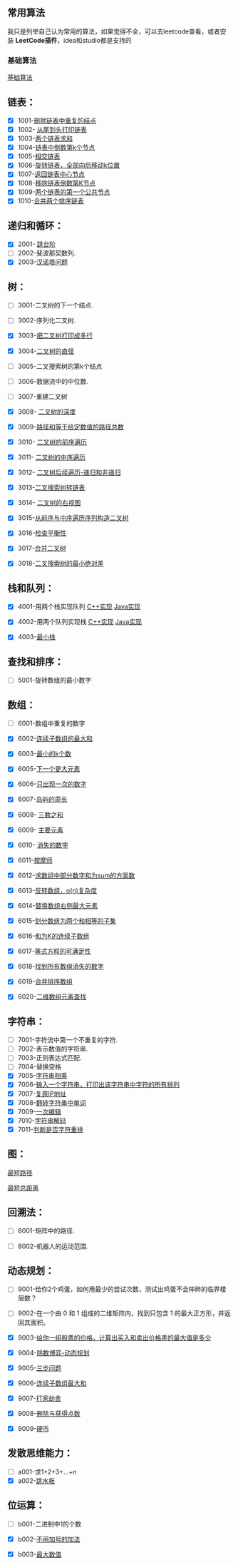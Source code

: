 ## 常用算法

我只是列举自己认为常用的算法，如果觉得不全，可以去leetcode查看，或者安装 **LeetCode插件**，idea和studio都是支持的

### 基础算法

 [基础算法](code/基础算法.md)

## 链表：

- [x] 1001-[删除链表中重复的结点](code/1001-删除链表重复的结点.java)
- [x] 1002- [从尾到头打印链表](code/1002-从尾到头打印链表.java)
- [x] 1003-[两个链表求和](code/1003-两数求和.java)
- [x] 1004-[链表中倒数第k个节点](code/1004-链表中倒数第k个节点.java)
- [x] 1005-[相交链表](code/相交链表.md)
- [x] 1006-[旋转链表，全部向后移动k位置](code/1006-旋转链表.java)
- [x] 1007-[返回链表中心节点](code/1007-链表的中心节点.java)
- [x] 1008-[移除链表倒数第K节点](code/1008-移除链表倒数第K节点.java)
- [x] 1009-[两个链表的第一个公共节点](code/两个链表的第一个公共节点.md)
- [x] 1010-[合并两个排序链表](code/合并两个排序链表.md)

## 递归和循环：

- [x] 2001- [跳台阶](code/2001-跳台阶.java)
- [ ] 2002-斐波那契数列. 
- [x] 2003-[汉诺塔问题](code/2003-汉诺塔问题.java)

## 树：

- [ ] 3001-二叉树的下一个结点.
- [ ] 3002-序列化二叉树.
- [x] 3003-[把二叉树打印成多行](code/3003-二叉树层次遍历.cpp)
- [x] 3004-[二叉树的直径](code/二叉树的直径.md)
- [ ] 3005-二叉搜索树的第k个结点
- [ ] 3006-数据流中的中位数. 
- [ ] 3007-重建二叉树
- [x] 3008- [二叉树的深度](code/3008-二叉树深度.java)
- [x] 3009-[路径和等于给定数值的路径总数](code/路径和等于给定数值的路径总数.md)
- [x] 3010- [二叉树的前序遍历](code/3010-二叉树的前序遍历.java)
- [x] 3011- [二叉树的中序遍历](code/3011-二叉树的中序遍历.java)
- [x] 3012- [二叉树后续遍历-递归和非递归](code/3012-二叉树的后序遍历.java)
- [x] 3013-[二叉搜索树转链表](code/二叉搜索树转链表.md)
- [x] 3014- [二叉树的右视图](code/3014-二叉树的右视图.java)
- [x] 3015-[从前序与中序遍历序列构造二叉树](code/从前序遍历与中序遍历构造二叉树.java)
- [x] 3016-[检查平衡性](code/3016-检查平衡性.java)
- [x] 3017-[合并二叉树](code/合并二叉树.md)
- [x] 3018-[二叉搜索树的最小绝对差](code/二叉搜索树的最小绝对差.md)


## 栈和队列：

- [x] 4001-用两个栈实现队列  [C++实现](code/4001-两个栈实现队列.cpp)  [Java实现](code/4001-两个栈实现队列.java)
- [x] 4002-用两个队列实现栈  [C++实现](code/4002-两个队列实现栈.cpp)  [Java实现](code/4002-两个队列实现栈.java)
- [x] 4003-[最小栈](code/最小栈.md)

  

## 查找和排序：

- [ ] 5001-旋转数组的最小数字

## 数组：

- [ ] 6001-数组中重复的数字

- [x] 6002-[连续子数组的最大和](code/6002-最大子序和.java)

- [x] 6003-[最小的k个数](code/最小的k个数.md)

- [x] 6005-[下一个更大元素](code/下一个更大元素.md)

- [x] 6006-[只出现一次的数字](code/只出现一次的数字.md)

- [x] 6007-[岛屿的周长](code/6007-岛屿的周长.md)

- [x] 6008- [三数之和](code/6007-三数之和.java)

- [x] 6009- [主要元素](code/主要元素.md)

- [x] 6010- [消失的数字](code/消失的数字.md)

- [x] 6011-[按摩师](code/按摩师.md)

- [x] 6012-[求数组中部分数字和为sum的方案数](code/求数组中部分数字和为sum的方案数.md)

- [x] 6013-[反转数组，o(n)复杂度](code/反转数组.java)

- [x] 6014-[替换数组右侧最大元素](code/替换数组右侧最大元素.java)

- [x] 6015-[划分数组为两个和相等的子集](code/划分数组为两个和相等的子集.java)

- [x] 6016-[和为K的连续子数组](code/和为K的连续子数组.java)

- [x] 6017-[等式方程的可满足性](code/等式方程的可满足性.java)

- [x] 6018-[找到所有数组消失的数字](code/找到所有数组消失的数字.md)

- [x] 6019-[合并排序数组](code/合并排序数组.md)

- [x] 6020-[二维数组元素查找](code/二维数组元素查找.md)

      

## 字符串：

- [ ] 7001-字符流中第一个不重复的字符. 
- [ ] 7002-表示数值的字符串. 
- [ ] 7003-正则表达式匹配. 
- [ ] 7004-替换空格
- [x] 7005-[字符串相乘](code/7005-字符串相乘.md)
- [x] 7006-[输入一个字符串，打印出该字符串中字符的所有排列](code/7006-字符的所有排列.java)
- [x] 7007-[复原IP地址](code/7007-复原IP地址.java)
- [x] 7008-[翻转字符串中单词](code/7008-翻转字符串中单词.java)
- [x] 7009-[一次编辑](code/7009-一次编辑.java)
- [x] 7010-[字符串解码](code/字符串解码.java)
- [x] 7011-[判断是否字符重排](code/7011-判断是否字符重排.md)

## 图：

[最短路径](code/最短路径.md)

[最短总距离](code/最短总距离.md)



## 回溯法：

- [ ] 8001-矩阵中的路径.
- [ ] 8002-机器人的运动范围.



## 动态规划：

- [ ] 9001-给你2个鸡蛋，如何用最少的尝试次数，测试出鸡蛋不会摔碎的临界楼层数？
- [ ] 9002-在一个由 0 和 1 组成的二维矩阵内，找到只包含 1 的最大正方形，并返回其面积。
- [x] 9003-[给你一组股票的价格，计算出买入和卖出价格差的最大值是多少](code/9003-买卖股票最佳时机.java)
- [x] 9004-[除数博弈-动态规划](code/9004-除数博弈-动态规划.java)
- [x] 9005-[三步问题](code/9005-三步问题.java)
- [x] 9006-[连续子数组最大和](code/9006-连续子数组最大和.java)
- [x] 9007-[打家劫舍](code/9007-打家劫舍.java)
- [x] 9008-[删除与获得点数](code/删除与获得点数.java)
- [x] 9009-[硬币](code/硬币.java)



## 发散思维能力：

- [ ] a001-求1+2+3+...+n
- [x] a002-[跳水板](code/a002-跳水板.java)

## 位运算：

- [ ] b001-二进制中1的个数
- [x] b002-[不用加号的加法](code/不用加号的加法.md)
- [x] b003-[最大数值](code/b003-最大数值.java)

